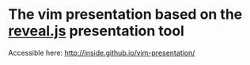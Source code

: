 # The vim presentation based on the [reveal.js](https://github.com/hakimel/reveal.js) presentation tool

Accessible here: http://inside.github.io/vim-presentation/
